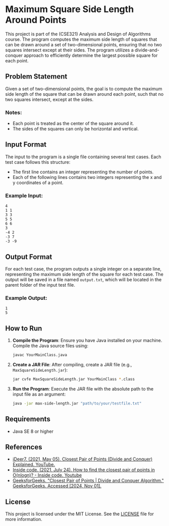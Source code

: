 # Maximum Square Side Length Around Points

This project is part of the (CSE321) Analysis and Design of Algorithms course. The program computes the maximum side length of squares that can be drawn around a set of two-dimensional points, ensuring that no two squares intersect except at their sides. The program utilizes a divide-and-conquer approach to efficiently determine the largest possible square for each point.

## Problem Statement

Given a set of two-dimensional points, the goal is to compute the maximum side length of the square that can be drawn around each point, such that no two squares intersect, except at the sides.

### Notes:
- Each point is treated as the center of the square around it.
- The sides of the squares can only be horizontal and vertical.

## Input Format

The input to the program is a single file containing several test cases. Each test case follows this structure:
- The first line contains an integer representing the number of points.
- Each of the following lines contains two integers representing the x and y coordinates of a point.

### Example Input:
```
4
1 1
3 3
5 5
6 6
3
-4 2
-3 7
-3 -9
```

## Output Format

For each test case, the program outputs a single integer on a separate line, representing the maximum side length of the square for each test case. The output will be saved in a file named `output.txt`, which will be located in the parent folder of the input test file.

### Example Output:
```
1
5
```

## How to Run

1. **Compile the Program**:
   Ensure you have Java installed on your machine. Compile the Java source files using:
   ```bash
   javac YourMainClass.java
   ```

2. **Create a JAR File**:
   After compiling, create a JAR file (e.g., `MaxSquareSideLength.jar`):
   ```bash
   jar cvfe MaxSquareSideLength.jar YourMainClass *.class
   ```

3. **Run the Program**:
   Execute the JAR file with the absolute path to the input file as an argument:
   ```bash
   java -jar max-side-length.jar "path/to/your/testfile.txt"
   ```

## Requirements

- Java SE 8 or higher


## References

- [iDeer7. (2021, May 05). Closest Pair of Points (Divide and Conquer) Explained. YouTube.](https://www.youtube.com/watch?v=6u_hWxbOc7E)
- [Inside code. (2021, July 24). How to find the closest pair of points in O(nlogn)? - Inside code. Youtube](https://www.youtube.com/watch?v=ldHA8UcQI9Q)
- [GeeksforGeeks. "Closest Pair of Points | Divide and Conquer Algorithm." GeeksforGeeks. Accessed [2024, Nov 01].](https://www.geeksforgeeks.org/closest-pair-of-points-using-divide-and-conquer-algorithm/)



## License

This project is licensed under the MIT License. See the [LICENSE](LICENSE) file for more information.